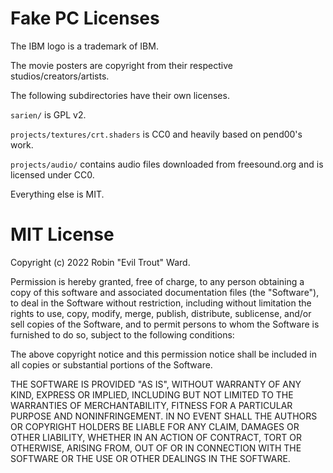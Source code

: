 # Fake PC Licenses

The IBM logo is a trademark of IBM.

The movie posters are copyright from their respective studios/creators/artists.

The following subdirectories have their own licenses.

`sarien/` is GPL v2.

`projects/textures/crt.shaders` is CC0 and heavily based on pend00's work.

`projects/audio/` contains audio files downloaded from freesound.org and is licensed under CC0.

Everything else is MIT.

# MIT License

Copyright (c) 2022 Robin "Evil Trout" Ward.

Permission is hereby granted, free of charge, to any person obtaining a copy
of this software and associated documentation files (the "Software"), to deal
in the Software without restriction, including without limitation the rights
to use, copy, modify, merge, publish, distribute, sublicense, and/or sell
copies of the Software, and to permit persons to whom the Software is
furnished to do so, subject to the following conditions:

The above copyright notice and this permission notice shall be included in all
copies or substantial portions of the Software.

THE SOFTWARE IS PROVIDED "AS IS", WITHOUT WARRANTY OF ANY KIND, EXPRESS OR
IMPLIED, INCLUDING BUT NOT LIMITED TO THE WARRANTIES OF MERCHANTABILITY,
FITNESS FOR A PARTICULAR PURPOSE AND NONINFRINGEMENT. IN NO EVENT SHALL THE
AUTHORS OR COPYRIGHT HOLDERS BE LIABLE FOR ANY CLAIM, DAMAGES OR OTHER
LIABILITY, WHETHER IN AN ACTION OF CONTRACT, TORT OR OTHERWISE, ARISING FROM,
OUT OF OR IN CONNECTION WITH THE SOFTWARE OR THE USE OR OTHER DEALINGS IN THE
SOFTWARE.
